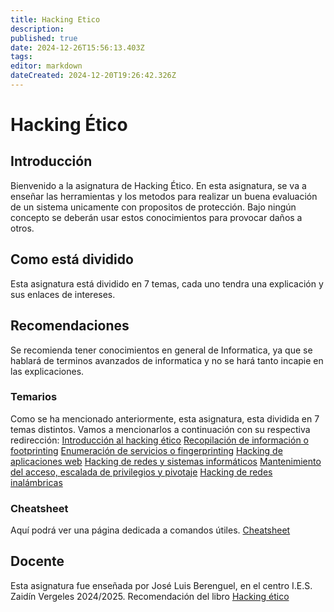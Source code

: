 ```yaml
---
title: Hacking Etico
description: 
published: true
date: 2024-12-26T15:56:13.403Z
tags: 
editor: markdown
dateCreated: 2024-12-20T19:26:42.326Z
---
```


# Hacking Ético
## Introducción
Bienvenido a la asignatura de Hacking Ético. En esta asignatura, se va a enseñar las herramientas y los metodos para realizar un buena evaluación de un sistema unicamente con propositos de protección.
Bajo ningún concepto se deberán usar estos conocimientos para provocar daños a otros.
## Como está dividido
Esta asignatura está dividido en 7 temas, cada uno tendra una explicación y sus enlaces de intereses.
## Recomendaciones
Se recomienda tener conocimientos en general de Informatica, ya que se hablará de terminos avanzados de informatica y no se hará tanto incapie en las explicaciones.
### Temarios
Como se ha mencionado anteriormente, esta asignatura, esta dividida en 7 temas distintos. Vamos a mencionarlos a continuación con su respectiva redirección:
[Introducción al hacking ético](introduccion)
[Recopilación de información o footprinting](a)
[Enumeración de servicios o fingerprinting](a)
[Hacking de aplicaciones web](web)
[Hacking de redes y sistemas informáticos](a)
[Mantenimiento del acceso, escalada de privilegios y pivotaje](a)
[Hacking de redes inalámbricas](a)

### Cheatsheet
Aquí podrá ver una página dedicada a comandos útiles. [Cheatsheet](cheatsheet)
## Docente
Esta asignatura fue enseñada por José Luis Berenguel, en el centro I.E.S. Zaidín Vergeles 2024/2025. Recomendación del libro [Hacking ético](https://www.paraninfo.es/catalogo/9788428362672/hacking-etico)
